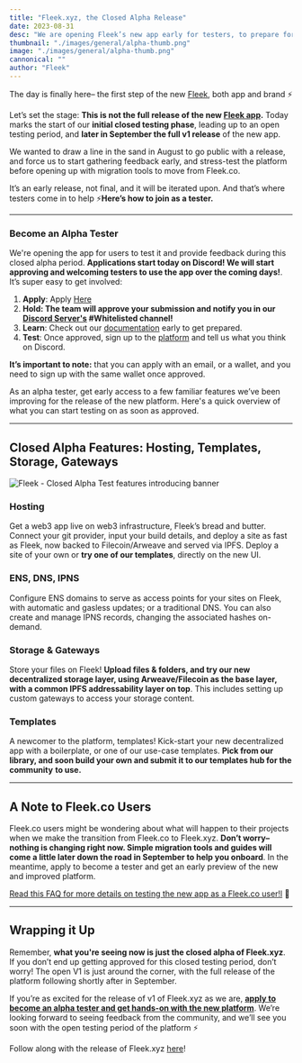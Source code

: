 ```yaml
---
title: "Fleek.xyz, the Closed Alpha Release"
date: 2023-08-31
desc: "We are opening Fleek’s new app early for testers, to prepare for the full V1 release. Get whitelisted, and give us your feedback."
thumbnail: "./images/general/alpha-thumb.png"
image: "./images/general/alpha-thumb.png"
cannonical: ""
author: "Fleek"
---
```


The day is finally here– the first step of the new [Fleek](https://fleek.xyz/), both app and brand ⚡

Let’s set the stage: **This is not the full release of the new [Fleek app](http://app.fleek.xyz/).** Today marks the start of our **initial closed testing phase**, leading up to an open testing period, and **later in September the full v1 release** of the new app.

We wanted to draw a line in the sand in August to go public with a release, and force us to start gathering feedback early, and stress-test the platform before opening up with migration tools to move from Fleek.co.

It’s an early release, not final, and it will be iterated upon. And that’s where testers come in to help ⚡**Here’s how to join as a tester.**

---

### Become an Alpha Tester

We're opening the app for users to test it and provide feedback during this closed alpha period. **Applications start today on Discord! We will start approving and welcoming testers to use the app over the coming days!**. It’s super easy to get involved:

1. **Apply**: Apply [Here](https://fleekxyz.typeform.com/alpha-access)
2. **Hold: The team will approve your submission and notify you in our [Discord Server's](https://discord.gg/fleek) #Whitelisted channel!**
3. **Learn**: Check out our [documentation](https://docs.fleek.xyz) early to get prepared.
4. **Test**: Once approved, sign up to the [platform](https://fleek.xyz/) and tell us what you think on Discord.

**It’s important to note:** that you can apply with an email, or a wallet, and you need to sign up with the same wallet once approved.

As an alpha tester, get early access to a few familiar features we’ve been improving for the release of the new platform. Here's a quick overview of what you can start testing on as soon as approved.

---

## Closed Alpha Features: Hosting, Templates, Storage, Gateways

![Fleek - Closed Alpha Test features introducing banner](https://storage.fleek-internal.com/27a60cdd-37d3-480c-ae88-3ad4ca886b13-bucket/alpha-feat.png)

### Hosting

Get a web3 app live on web3 infrastructure, Fleek’s bread and butter. Connect your git provider, input your build details, and deploy a site as fast as Fleek, now backed to Filecoin/Arweave and served via IPFS. Deploy a site of your own or **try one of our templates**, directly on the new UI.

### ENS, DNS, IPNS

Configure ENS domains to serve as access points for your sites on Fleek, with automatic and gasless updates; or a traditional DNS. You can also create and manage IPNS records, changing the associated hashes on-demand.

### Storage & Gateways

Store your files on Fleek! **Upload files & folders, and try our new decentralized storage layer, using Arweave/Filecoin as the base layer, with a common IPFS addressability layer on top**. This includes setting up custom gateways to access your storage content.

### Templates

A newcomer to the platform, templates! Kick-start your new decentralized app with a boilerplate, or one of our use-case templates. **Pick from our library, and soon build your own and submit it to our templates hub for the community** **to use.**

---

## A Note to Fleek.co Users

Fleek.co users might be wondering about what will happen to their projects when we make the transition from Fleek.co to Fleek.xyz. **Don’t worry– nothing is changing right now. Simple migration tools and guides will come a little later down the road in September to help you onboard**. In the meantime, apply to become a tester and get an early preview of the new and improved platform.

[Read this FAQ for more details on testing the new app as a Fleek.co user!l](https://blog.fleek.xyz/post/fleekco-users-and-alpha-fleekxyz/) 🤙

---

## Wrapping it Up

Remember, **what you're seeing now is just the closed alpha of Fleek.xyz**. If you don’t end up getting approved for this closed testing period, don’t worry! The open V1 is just around the corner, with the full release of the platform following shortly after in September.

If you’re as excited for the release of v1 of Fleek.xyz as we are, **[apply to become an alpha tester and get hands-on with the new platform](https://fleekxyz.typeform.com/alpha-access)**. We’re looking forward to seeing feedback from the community, and we’ll see you soon with the open testing period of the platform ⚡

Follow along with the release of Fleek.xyz [here](https://twitter.com/fleekxyz)!
